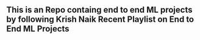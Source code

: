 ## This is an Repo containg end to end ML projects by following Krish Naik Recent Playlist on End to End ML Projects